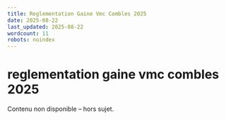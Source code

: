 ```yaml
---
title: Reglementation Gaine Vmc Combles 2025
date: 2025-08-22
last_updated: 2025-08-22
wordcount: 11
robots: noindex
---
```


# reglementation gaine vmc combles 2025

Contenu non disponible – hors sujet.